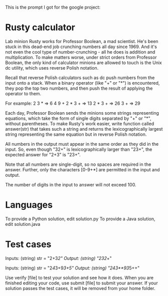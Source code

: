 This is the prompt I got for the google project:

Rusty calculator
================

Lab minion Rusty works for Professor Boolean, a mad scientist. He's been stuck in this dead-end job crunching numbers all day since 1969. And it's not even the cool type of number-crunching - all he does is addition and multiplication. To make matters worse, under strict orders from Professor Boolean, the only kind of calculator minions are allowed to touch is the Unix dc utility, which uses reverse Polish notation.

Recall that reverse Polish calculators such as dc push numbers from the input onto a stack. When a binary operator (like "+" or "*") is encountered, they pop the top two numbers, and then push the result of applying the operator to them.

For example:
2 3 * => 6
4 9 + 2 * 3 + => 13 2 * 3 + => 26 3 + => 29

Each day, Professor Boolean sends the minions some strings representing equations, which take the form of single digits separated by "+" or "*", without parentheses. To make Rusty's work easier, write function called answer(str) that takes such a string and returns the lexicographically largest string representing the same equation but in reverse Polish notation.

All numbers in the output must appear in the same order as they did in the input. So, even though "32+" is lexicographically larger than "23+", the expected answer for "2+3" is "23+".

Note that all numbers are single-digit, so no spaces are required in the answer. Further, only the characters [0-9+*] are permitted in the input and output.

The number of digits in the input to answer will not exceed 100.

Languages
=========

To provide a Python solution, edit solution.py
To provide a Java solution, edit solution.java

Test cases
==========

Inputs:
    (string) str = "2+3*2"
Output:
    (string) "232*+"

Inputs:
    (string) str = "2*4*3+9*3+5"
Output:
    (string) "243**93*5++"

Use verify [file] to test your solution and see how it does. When you are finished editing your code, use submit [file] to submit your answer. If your solution passes the test cases, it will be removed from your home folder.